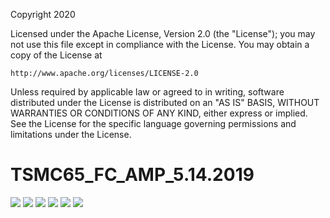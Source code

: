 Copyright 2020

Licensed under the Apache License, Version 2.0 (the "License");
you may not use this file except in compliance with the License.
You may obtain a copy of the License at

    http://www.apache.org/licenses/LICENSE-2.0

Unless required by applicable law or agreed to in writing, software
distributed under the License is distributed on an "AS IS" BASIS,
WITHOUT WARRANTIES OR CONDITIONS OF ANY KIND, either express or implied.
See the License for the specific language governing permissions and
limitations under the License.

# TSMC65_FC_AMP_5.14.2019

<img src="Document/images/Module_AFC_Page_1.png">
<img src="Document/images/Module_AFC_Page_2.png">
<img src="Document/images/Module_AFC_Page_3.png">
<img src="Document/images/Module_AFC_Page_4.png">
<img src="Document/images/Module_AFC_Page_5.png">
<img src="Document/images/Module_AFC_Page_6.png">
